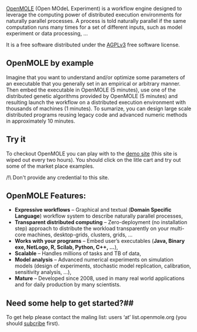 [OpenMOLE](http://www.openmole.org) (Open MOdeL Experiment) is a workflow engine designed to leverage the computing power of distributed execution environments for naturally parallel processes. A process is told naturally parallel if the same computation runs many times for a set of different inputs, such as model experiment or data processing, ... 

It is a free software distributed under the [AGPLv3](http://www.gnu.org/licenses/agpl.html) free software license.  

## OpenMOLE by example ##

Imagine that you want to understand and/or optimize some parameters of an executable that you generally set in an empirical or arbitrary manner. Then embed the executable in OpenMOLE (5 minutes), use one of the distributed genetic algorithms provided by OpenMOLE (5 minutes) and resulting launch the workflow on a distributed execution environment with thousands of machines (1 minutes). To sumarize, you can design large scale distributed programs reusing legacy code and advanced numeric methods in approximately 10 minutes.

## Try it ##

To checkout OpenMOLE you can play with to the [demo site](http://demo.openmole.org) (this site is wiped out every two hours). You should click on the litle cart and try out some of the market place examples.

/!\ Don't provide any credential to this site.

## OpenMOLE Features: ##

  - **Expressive workflows** – Graphical and textual (**Domain Specific Language**) workflow system to describe naturally parallel processes,  
  - **Transparent distributed computing** – Zero-deployment (no installation step) approach to distribute the workload transparently on your multi-core machines, desktop-grids, clusters, grids, ...  
  - **Works with your programs** – Embed user’s executables (**Java, Binary exe, NetLogo, R, Scilab, Python, C++, ...**),  
  - **Scalable** – Handles millions of tasks and TB of data,  
  - **Model analysis** – Advanced numerical experiments on simulation models (design of experiments, stochastic model replication, calibration, sensitivity analysis, ...),  
  - **Mature** – Developed since 2008, used in many real world applications and for daily production by many scientists.  


## Need some help to get started?##
To get help please contact the maling list: users ‘at’ list.openmole.org (you should [subcribe](http://fedex.iscpif.fr/mailman/listinfo/openmole-users) first).
